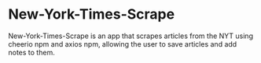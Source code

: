 # New-York-Times-Scrape
 New-York-Times-Scrape is an app that scrapes articles from the NYT using cheerio npm and axios npm, allowing the user to save articles and add notes to them.
